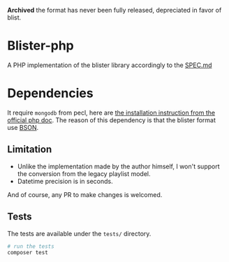 **Archived** the format has never been fully released, depreciated in favor of blist.

# Blister-php

A PHP implementation of the blister library accordingly to the [SPEC.md](https://github.com/lolPants/Blister/blob/master/SPEC.md)

# Dependencies

It require `mongodb` from pecl, here are [the installation instruction from the official php doc](https://www.php.net/manual/en/mongodb.installation.pecl.php).
The reason of this dependency is that the blister format use [BSON](http://bsonspec.org/).

## Limitation

- Unlike the implementation made by the author himself, I won't support the conversion from the legacy playlist model.
- Datetime precision is in seconds.

And of course, any PR to make changes is welcomed.

## Tests
The tests are available under the `tests/` directory.

```bash
# run the tests
composer test
```
